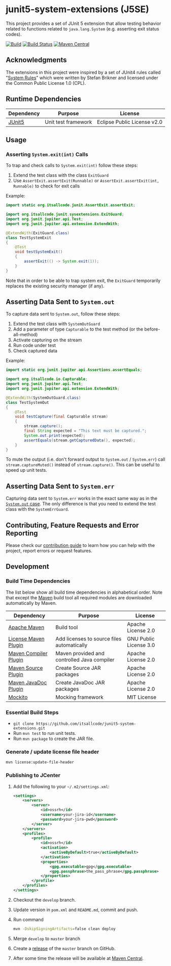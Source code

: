 # junit5-system-extensions (J5SE)

This project provides a set of JUnit 5 extension that allow testing behavior related to functions related to `java.lang.System` (e.g. asserting exit status codes).

[![Build](https://github.com/itsallcode/junit5-system-extensions/actions/workflows/build.yml/badge.svg)](https://github.com/itsallcode/junit5-system-extensions/actions/workflows/build.yml)
[![Build Status](https://travis-ci.com/itsallcode/junit5-system-extensions.svg?branch=master)](https://travis-ci.com/itsallcode/junit5-system-extensions)
[![Maven Central](https://img.shields.io/maven-central/v/org.itsallcode/junit5-system-extensions)](https://search.maven.org/artifact/org.itsallcode/junit5-system-extensions)

## Acknowledgments

The extensions in this project were inspired by a set of JUnit4 rules called "[System Rules](https://stefanbirkner.github.io/system-rules/)" which were written by Stefan Brikner and licensed under the Common Public License 1.0 (CPL).

## Runtime Dependencies

| Dependency                                                                   | Purpose                                                | License                       |
-------------------------------------------------------------------------------|--------------------------------------------------------|--------------------------------
| [JUnit5](https://junit.org/junit5/)                                          | Unit test framework                                    | Eclipse Public License v2.0   |

## Usage

### Asserting `System.exit(int)` Calls

To trap and check calls to `System.exit(int)` follow these steps:

1. Extend the test class with the class `ExitGuard`
2. Use `AssertExit.assertExit(Runnable)` or `AssertExit.assertExit(int, Runnable)` to check for exit calls

Example:

```java
import static org.itsallcode.junit.AssertExit.assertExit;

import org.itsallcode.junit.sysextensions.ExitGuard;
import org.junit.jupiter.api.Test;
import org.junit.jupiter.api.extension.ExtendWith;

@ExtendWith(ExitGuard.class)
class TestSystemExit
{
    @Test
    void testSystemExit()
    {
        assertExit(() -> System.exit(1));
    }
}
```

Note that in order to be able to trap system exit, the `ExitGuard` temporarily replaces the existing security manager (if any).

## Asserting Data Sent to `System.out`

To capture data sent to `System.out`, follow these steps:

1. Extend the test class with `SystemOutGuard`
2. Add a parameter of type `Capturable` to the test method (or the before-all-method)
3. Activate capturing on the stream
4. Run code under test
5. Check captured data

Example:

```java
import static org.junit.jupiter.api.Assertions.assertEquals;

import org.itsallcode.io.Capturable;
import org.junit.jupiter.api.Test;
import org.junit.jupiter.api.extension.ExtendWith;

@ExtendWith(SystemOutGuard.class)
class TestSystemOut
{
    @Test
    void testCapture(final Capturable stream)
    {
        stream.capture();
        final String expected = "This text must be captured.";
        System.out.print(expected);
        assertEquals(stream.getCapturedData(), expected);
    }
}
```

To mute the output (i.e. don't forward output to `System.out` / `System.err`) call `stream.captureMuted()` instead of `stream.capture()`. This can be useful to speed up unit tests.

## Asserting Data Sent to `System.err`

Capturing data sent to `System.err` works in the exact same way as in the [`System.out` case](#asserting-data-sent-to-system-out). The only difference is that you need to extend the test class with the `SystemErrGuard`.

## Contributing, Feature Requests and Error Reporting

Please check our [contribution guide](.github/CONTRIBUTING.md) to learn how you can help with the project, report errors or request features.

## Development

### Build Time Dependencies

The list below show all build time dependencies in alphabetical order. Note that except the [Maven](https://maven.apache.org/) build tool all required modules are downloaded automatically by Maven.

| Dependency                                                                       | Purpose                                                | License                       |
-----------------------------------------------------------------------------------|--------------------------------------------------------|--------------------------------
| [Apache Maven](https://maven.apache.org/)                                        | Build tool                                             | Apache License 2.0            |
| [License Maven Plugin](https://www.mojohaus.org/license-maven-plugin/)           | Add licenses to source files automatically             | GNU Public License 3.0        |
| [Maven Compiler Plugin](https://maven.apache.org/plugins/maven-compiler-plugin/) | Maven provided and controlled Java compiler            | Apache License 2.0            |
| [Maven Source Plugin](https://maven.apache.org/plugins/maven-source-plugin/)     | Create Source JAR packages                             | Apache License 2.0            |
| [Maven JavaDoc Plugin](https://maven.apache.org/plugins/maven-javadoc-plugin/)   | Create JavaDoc JAR packages                            | Apache License 2.0            |
| [Mockito](https://site.mockito.org/)                                             | Mocking framework                                      | MIT License                   |

### Essential Build Steps

* `git clone https://github.com/itsallcode/junit5-system-extensions.git`
* Run `mvn test` to run unit tests.
* Run `mvn package` to create the JAR file.

### Generate / update license file header

```bash
mvn license:update-file-header
```

### Publishing to JCenter

1. Add the following to your `~/.m2/settings.xml`:

    ```xml
    <settings>
        <servers>
            <server>
                <id>ossrh</id>
                <username>your-jira-id</username>
                <password>your-jira-pwd</password>
            </server>
        </servers>
        <profiles>
            <profile>
                <id>ossrh</id>
                <activation>
                    <activeByDefault>true</activeByDefault>
                </activation>
                <properties>
                    <gpg.executable>gpg</gpg.executable>
                    <gpg.passphrase>the_pass_phrase</gpg.passphrase>
                </properties>
            </profile>
        </profiles>
    </settings>
    ```

1. Checkout the `develop` branch.
1. Update version in `pom.xml` and `README.md`, commit and push.
1. Run command

    ```bash
    mvn -DskipSigningArtifacts=false clean deploy
    ```

1. Merge `develop` to `master` branch
1. Create a [release](https://github.com/itsallcode/junit5-system-extensions/releases) of the `master` branch on GitHub.
1. After some time the release will be available at [Maven Central](https://repo1.maven.org/maven2/org/itsallcode/junit5-system-extensions/).
